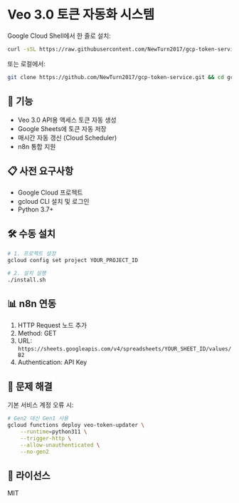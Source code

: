 # Veo 3.0 토큰 자동화 시스템

Google Cloud Shell에서 한 줄로 설치:

```bash
curl -sSL https://raw.githubusercontent.com/NewTurn2017/gcp-token-service/main/complete-setup.sh | bash
```

또는 로컬에서:

```bash
git clone https://github.com/NewTurn2017/gcp-token-service.git && cd gcp-token-service && ./complete-setup.sh
```

## 🚀 기능

- Veo 3.0 API용 액세스 토큰 자동 생성
- Google Sheets에 토큰 자동 저장
- 매시간 자동 갱신 (Cloud Scheduler)
- n8n 통합 지원

## 📋 사전 요구사항

- Google Cloud 프로젝트
- gcloud CLI 설치 및 로그인
- Python 3.7+

## 🛠️ 수동 설치

```bash
# 1. 프로젝트 설정
gcloud config set project YOUR_PROJECT_ID

# 2. 설치 실행
./install.sh
```

## 📊 n8n 연동

1. HTTP Request 노드 추가
2. Method: GET
3. URL: `https://sheets.googleapis.com/v4/spreadsheets/YOUR_SHEET_ID/values/B2`
4. Authentication: API Key

## 🔧 문제 해결

기본 서비스 계정 오류 시:
```bash
# Gen2 대신 Gen1 사용
gcloud functions deploy veo-token-updater \
    --runtime=python311 \
    --trigger-http \
    --allow-unauthenticated \
    --no-gen2
```

## 📝 라이선스

MIT
